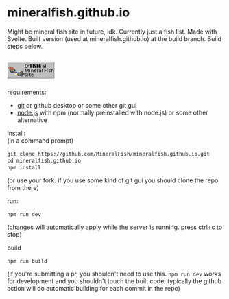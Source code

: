 # mineralfish.github.io


Might be mineral fish site in future, idk. Currently just a fish list. Made with Svelte. Built version (used at mineralfish.github.io) at the build branch. Build steps below.

![OfFISHial Mineral Fish Site](https://github.com/MineralFish/mineralfish.github.io/blob/master/public/assets/offishial.png?raw=true)
 
---------

requirements:
- [git](https://git-scm.com/) or github desktop or some other git gui
- [node.js](https://nodejs.org/) with npm (normally preinstalled with node.js) or some other alternative

install:  
(in a command prompt)
```
git clone https://github.com/MineralFish/mineralfish.github.io.git
cd mineralfish.github.io
npm install
```
(or use your fork. if you use some kind of git gui you should clone the repo from there)

run:  
```
npm run dev
```
(changes will automatically apply while the server is running. press ctrl+c to stop)

build
```
npm run build
```
(if you're submitting a pr, you shouldn't need to use this. `npm run dev` works for development and you shouldn't touch the built code. typically the github action will do automatic building for each commit in the repo)
